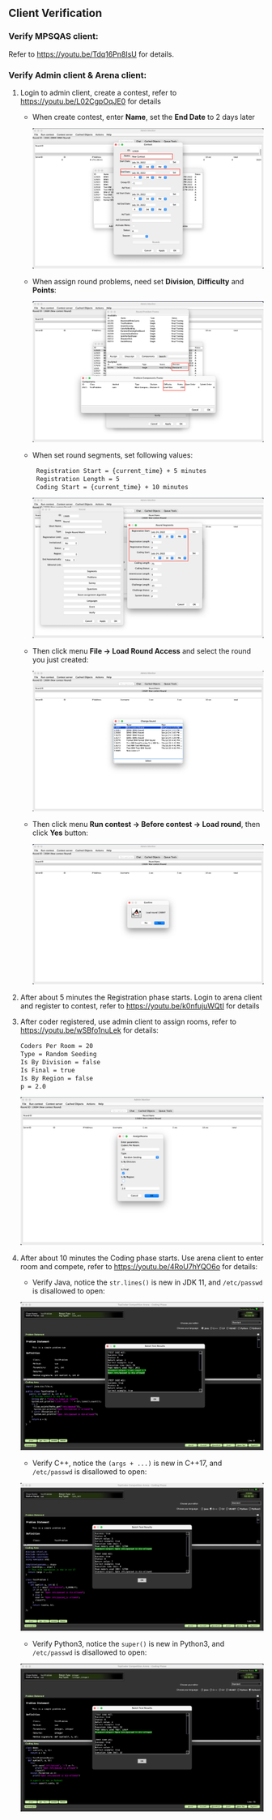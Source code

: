 ## Client Verification

### Verify MPSQAS client:

Refer to https://youtu.be/Tdq16Pn8IsU for details.

### Verify Admin client & Arena client:

1. Login to admin client, create a contest, refer to https://youtu.be/L02CgpOqJE0 for details

   - When create contest, enter **Name**, set the **End Date** to 2 days later

     ![create-contest](screenshots/create-contest.png)

   - When assign round problems, need set **Division**, **Difficulty** and **Points**:

     ![round-problems](screenshots/round-problems.png)

   - When set round segments, set following values:

     ```properties
      Registration Start = {current_time} + 5 minutes
      Registration Length = 5
      Coding Start = {current_time} + 10 minutes
     ```

     ![round-segments](screenshots/round-segments.png)

   - Then click menu **File -> Load Round Access** and select the round you just created:

     ![select-round](screenshots/select-round.png)

   - Then click menu **Run contest -> Before contest -> Load round**, then click **Yes** button:

     ![load-round](screenshots/load-round.png)

2. After about 5 minutes the Registration phase starts. Login to arena client and register to contest, refer to https://youtu.be/k0nfujuWQtI for details

3. After coder registered, use admin client to assign rooms, refer to https://youtu.be/wSBfo1nuLek for details:

   ```properties
   Coders Per Room = 20
   Type = Random Seeding
   Is By Division = false
   Is Final = true
   Is By Region = false
   p = 2.0
   ```

   ![assign-rooms](screenshots/assign-rooms.png)

4. After about 10 minutes the Coding phase starts. Use arena client to enter room and compete, refer to https://youtu.be/4RoU7hYQO6o for details:

   - Verify Java, notice the `str.lines()` is new in JDK 11, and `/etc/passwd` is disallowed to open:

   ![java11](screenshots/java11.png)

   - Verify C++, notice the `(args + ...)` is new in C++17, and `/etc/passwd` is disallowed to open:

   ![c++17](screenshots/c++17.png)

   - Verify Python3, notice the `super()` is new in Python3, and `/etc/passwd` is disallowed to open:

   ![python3](screenshots/python3.png)




